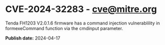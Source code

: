 # CVE-2024-32283 - cve@mitre.org

Tenda FH1203 V2.0.1.6 firmware has a command injection vulnerablility in formexeCommand function via the cmdinput parameter.

**Publish date:** 2024-04-17
